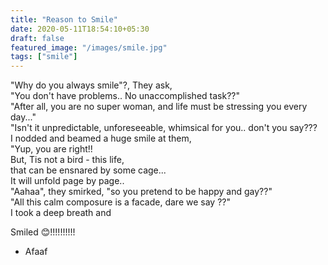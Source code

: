 ```yaml
---
title: "Reason to Smile"
date: 2020-05-11T18:54:10+05:30
draft: false
featured_image: "/images/smile.jpg"
tags: ["smile"]
---
```


"Why do you always smile"?, They ask,                   
"You don't have problems.. No unaccomplished task??"                          
"After all, you are no super woman, and life must be stressing you every day..."    
"Isn't it unpredictable, unforeseeable, whimsical for you.. don't you say???   
I nodded and beamed a huge smile at them,                           
"Yup, you are right!!                         
But, Tis not a bird - this life,                               
that can be ensnared by some cage...                       
It will unfold page by page..                                     
"Aahaa", they smirked, "so you pretend to be happy and gay??"                 
"All this calm composure is a facade, dare we say ??"                           
I took a deep breath and                             

Smiled 😊!!!!!!!!!!

- Afaaf
